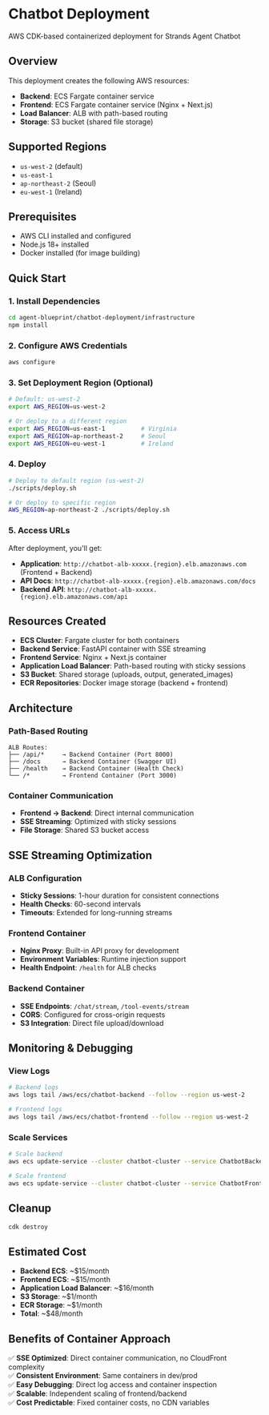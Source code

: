# Chatbot Deployment

AWS CDK-based containerized deployment for Strands Agent Chatbot

## Overview

This deployment creates the following AWS resources:
- **Backend**: ECS Fargate container service
- **Frontend**: ECS Fargate container service (Nginx + Next.js)
- **Load Balancer**: ALB with path-based routing
- **Storage**: S3 bucket (shared file storage)

## Supported Regions

- `us-west-2` (default)
- `us-east-1`
- `ap-northeast-2` (Seoul)
- `eu-west-1` (Ireland)

## Prerequisites

- AWS CLI installed and configured
- Node.js 18+ installed
- Docker installed (for image building)

## Quick Start

### 1. Install Dependencies
```bash
cd agent-blueprint/chatbot-deployment/infrastructure
npm install

```

### 2. Configure AWS Credentials
```bash
aws configure
```

### 3. Set Deployment Region (Optional)
```bash
# Default: us-west-2
export AWS_REGION=us-west-2

# Or deploy to a different region
export AWS_REGION=us-east-1          # Virginia
export AWS_REGION=ap-northeast-2     # Seoul
export AWS_REGION=eu-west-1          # Ireland
```

### 4. Deploy
```bash
# Deploy to default region (us-west-2)
./scripts/deploy.sh

# Or deploy to specific region
AWS_REGION=ap-northeast-2 ./scripts/deploy.sh
```

### 5. Access URLs
After deployment, you'll get:
- **Application**: `http://chatbot-alb-xxxxx.{region}.elb.amazonaws.com` (Frontend + Backend)
- **API Docs**: `http://chatbot-alb-xxxxx.{region}.elb.amazonaws.com/docs`
- **Backend API**: `http://chatbot-alb-xxxxx.{region}.elb.amazonaws.com/api`

## Resources Created

- **ECS Cluster**: Fargate cluster for both containers
- **Backend Service**: FastAPI container with SSE streaming
- **Frontend Service**: Nginx + Next.js container
- **Application Load Balancer**: Path-based routing with sticky sessions
- **S3 Bucket**: Shared storage (uploads, output, generated_images)
- **ECR Repositories**: Docker image storage (backend + frontend)

## Architecture

### **Path-Based Routing**
```
ALB Routes:
├── /api/*     → Backend Container (Port 8000)
├── /docs      → Backend Container (Swagger UI)
├── /health    → Backend Container (Health Check)
└── /*         → Frontend Container (Port 3000)
```

### **Container Communication**
- **Frontend → Backend**: Direct internal communication
- **SSE Streaming**: Optimized with sticky sessions
- **File Storage**: Shared S3 bucket access

## SSE Streaming Optimization

### **ALB Configuration**
- **Sticky Sessions**: 1-hour duration for consistent connections
- **Health Checks**: 60-second intervals
- **Timeouts**: Extended for long-running streams

### **Frontend Container**
- **Nginx Proxy**: Built-in API proxy for development
- **Environment Variables**: Runtime injection support
- **Health Endpoint**: `/health` for ALB checks

### **Backend Container**
- **SSE Endpoints**: `/chat/stream`, `/tool-events/stream`
- **CORS**: Configured for cross-origin requests
- **S3 Integration**: Direct file upload/download

## Monitoring & Debugging

### **View Logs**
```bash
# Backend logs
aws logs tail /aws/ecs/chatbot-backend --follow --region us-west-2

# Frontend logs
aws logs tail /aws/ecs/chatbot-frontend --follow --region us-west-2
```

### **Scale Services**
```bash
# Scale backend
aws ecs update-service --cluster chatbot-cluster --service ChatbotBackendService --desired-count 2 --region us-west-2

# Scale frontend
aws ecs update-service --cluster chatbot-cluster --service ChatbotFrontendService --desired-count 2 --region us-west-2
```

## Cleanup

```bash
cdk destroy
```

## Estimated Cost

- **Backend ECS**: ~$15/month
- **Frontend ECS**: ~$15/month
- **Application Load Balancer**: ~$16/month
- **S3 Storage**: ~$1/month
- **ECR Storage**: ~$1/month
- **Total**: ~$48/month

## Benefits of Container Approach

✅ **SSE Optimized**: Direct container communication, no CloudFront complexity  
✅ **Consistent Environment**: Same containers in dev/prod  
✅ **Easy Debugging**: Direct log access and container inspection  
✅ **Scalable**: Independent scaling of frontend/backend  
✅ **Cost Predictable**: Fixed container costs, no CDN variables
